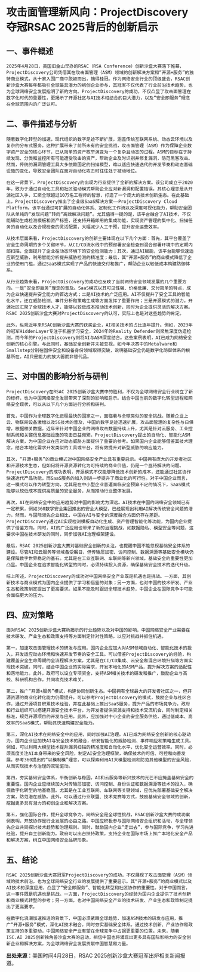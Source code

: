 # 攻击面管理新风向：ProjectDiscovery夺冠RSAC 2025背后的创新启示

## 一、事件概述

    2025年4月28日，美国旧金山举办的RSAC（RSA Conference）创新沙盒大赛落下帷幕，ProjectDiscovery公司凭借其在攻击面管理（ASM）领域的创新解决方案和“开源+服务”的独特商业模式，从十家入围厂商中脱颖而出，摘得桂冠。作为网络安全行业的顶级盛会，RSAC创新沙盒大赛每年都吸引全球最具潜力的初创企业参与，其冠军不仅代表了行业前沿技术趋势，也为全球网络安全发展指明了新的方向。ProjectDiscovery的成功，不仅凸显了攻击面管理在数字化时代的重要性，更揭示了开源社区与AI技术相结合的巨大潜力，以及“安全即服务”理念在全球范围内的广泛认可。

## 二、事件描述与分析

    随着数字化转型的加速，现代组织的数字足迹不断扩展，涵盖传统互联网系统、动态云环境以及复杂的分布式服务。这种扩展带来了前所未有的安全挑战，攻击面管理（ASM）作为保障企业数字资产安全的核心环节，已从简单的资产枚举演变为一个复杂且动态的过程。ASM的目标在于持续发现、分类和监控所有可能遭受攻击的资产，帮助企业及时识别并修复漏洞，防范黑客攻击。然而，传统的漏洞管理工具大多依赖固定的扫描模型，难以适应快速迭代的开发节奏和动态基础设施的变化，导致安全团队在面对自动化攻击时往往处于被动地位。

    在这一背景下，ProjectDiscovery的出现为行业提供了全新的解决方案。该公司成立于2020年，致力于通过自动化工具和社区驱动模式帮助企业应对新漏洞和配置错误。其核心理念是从开源社区入手，汇聚全球超过10万名工程师的智慧，打造了一个庞大的技术创新生态。在此基础上，ProjectDiscovery推出了企业级SaaS解决方案——ProjectDiscovery Cloud Platform。该平台通过可扩展的自动化体系、定制化工作流以及深度可视化能力，帮助安全团队从单纯的“发现问题”转向“高效解决问题”。尤其值得一提的是，该平台融合了AI技术，不仅能辅助生成检测模板和资产标签，还支持开箱即用的集成功能，实现资产管理的集中化、扫描任务的自动化以及合规检查的灵活配置，大幅减少人工干预，提升安全运营效率。

    从技术层面来看，ProjectDiscovery的创新主要体现在以下几个方面：首先，其平台覆盖了安全生命周期的多个关键环节，从CI/CD流水线中的预部署安全检查到混合部署环境中的定期内部扫描，全面提升了企业在动态环境下的安全检测能力；其次，通过AI赋能，该平台能够快速适应新型威胁，利用智能分析提升威胁检测的精准度；最后，其“开源+服务”的商业模式降低了企业的使用门槛，通过SaaS模式实现了产品的快速交付和推广，帮助企业以较低成本构建防御体系。

    从行业趋势来看，ProjectDiscovery的成功也反映了当前网络安全领域发展的几个重要方向。一是“安全即服务”理念的普及。SaaS模式以其可见性强、价格低廉、交付简单的特点，成为企业快速提升安全能力的首选方式；二是AI技术的广泛应用。AI不仅提升了安全工具的智能化水平，还在威胁检测、事件分析和策略生成等方面发挥了重要作用；三是开源模式的潜力。开源社区汇聚了全球技术人才，能够以较低成本推动技术创新，同时为企业提供灵活的解决方案。RSAC 2025创新沙盒大赛对ProjectDiscovery的认可，实际上也是对这些趋势的肯定。

    此外，纵观近年来RSAC创新沙盒大赛的获奖企业，AI相关技术的占比逐年提升。例如，2023年的冠军HiddenLayer专注于机器学习安全，2024年的Reality Defender则聚焦深度伪造检测，而今年的ProjectDiscovery则将AI与ASM深度结合。这些案例表明，AI已成为网络安全创新的核心引擎。与此同时，基础安全创新并未被忽视，如今年决赛中的Metalware和Smallstep分别在固件安全和设备身份领域取得突破，说明基础安全仍是数字化防御体系的根基所在，AI只是能力的放大器而非替代品。

## 三、对中国的影响分析与研判

    ProjectDiscovery在RSAC 2025创新沙盒大赛中的胜利，不仅为全球网络安全行业树立了新的标杆，也为中国网络安全发展带来了深刻的影响和启示。结合中国当前的数字化转型进程和网络安全现状，可以从以下几个方面进行分析和研判。

    首先，中国作为全球数字化进程最快的国家之一，面临着与全球类似的安全挑战。随着企业上云、物联网设备激增以及5G技术的普及，中国的数字足迹迅速扩展，攻击面管理的复杂性与日俱增。根据相关数据，近年来针对中国企业的网络攻击数量持续上升，尤其是针对云服务、工业控制系统和关键信息基础设施的攻击日益频繁。ProjectDiscovery提出的自动化、智能化ASM解决方案，为中国企业在应对动态威胁方面提供了重要的参考。如果国内企业能够借鉴其技术理念，结合本地化需求开发类似的工具或平台，将有效提升对新型威胁的响应能力。

    其次，“开源+服务”的商业模式对中国网络安全产业具有重要启示。中国拥有庞大的开发者社区和开源技术生态，但如何将开源资源转化为可持续的商业价值，仍是一个亟待解决的问题。ProjectDiscovery的成功表明，开源模式不仅能够降低技术创新的成本，还能通过社区协作快速迭代产品功能，而SaaS服务的加入则进一步提升了商业化的可行性。对于中国企业而言，这一模式可以作为转型方向，尤其是在中小型企业普遍面临安全预算不足的情况下，SaaS模式能够以较低成本提供高质量的安全服务，从而推动行业整体发展。

    再次，AI在网络安全中的应用趋势对中国的影响尤为深远。AI技术在中国的网络安全领域已有一定积累，例如360数字安全集团推出的安全大模型，已经展现出利用AI解决传统安全问题的潜力。然而，与国际领先企业相比，中国在AI与安全的深度融合方面仍存在差距。ProjectDiscovery通过AI实现检测模板自动化生成、资产管理智能化等功能，为国内企业提供了借鉴方向。同时，AI的广泛应用也带来了新的治理挑战，如数据隐私、模型安全等问题，这要求中国在技术研发的同时，同步加强AI治理框架建设。

    最后，RSAC 2025创新沙盒大赛对基础安全创新的关注，也提醒中国不能忽视基础安全体系的建设。尽管AI和云服务等领域备受瞩目，但传输层加密、访问控制、数据溯源等基础安全模块仍是保障数字世界稳定的基石。尤其是在工业互联网、车联网等新兴领域，基础安全的重要性更加凸显。中国企业在追求智能化转型的同时，必须持续投入资源，确保基础安全技术的迭代升级。

    综上所述，ProjectDiscovery的成功对中国网络安全产业既是机遇也是挑战。一方面，其创新技术与商业模式为国内企业提供了学习和借鉴的对象；另一方面，也对中国的技术研发、产业生态和政策制定提出了更高要求。如果不能及时跟进全球技术趋势，中国企业在国际竞争中可能会面临更大的压力。

## 四、应对策略

    面对RSAC 2025创新沙盒大赛所揭示的行业趋势以及对中国的影响，中国网络安全产业需要在技术研发、产业生态和政策支持等方面制定针对性策略，以应对挑战并抓住机遇。

    第一，加速攻击面管理技术的研发与应用。国内企业应加大对ASM领域自动化、智能化技术的投入，开发适应动态环境和快速开发节奏的安全工具。可以借鉴ProjectDiscovery的经验，构建覆盖安全生命周期的全流程解决方案，尤其是在CI/CD集成、云安全和混合环境扫描等方面实现技术突破。同时，结合中国企业的实际需求，开发本地化的ASM产品，提升解决方案的适配性和落地能力。此外，政府可以设立专项资金，支持ASM相关技术的研发和推广，鼓励企业与高校、科研机构合作，共同攻克技术难关。

    第二，推广“开源+服务”模式，构建协同创新生态。中国拥有全球最大的开发者社区之一，但开源资源的商业化转化能力仍需提升。可以参考ProjectDiscovery的模式，鼓励企业与社区合作，通过开源项目积累技术经验，并在此基础上推出SaaS服务，提升产品的市场竞争力。政府和行业组织可以搭建开源安全技术平台，为开发者提供资源支持和技术交流机会，同时制定相关标准，规范开源项目的开发与应用。此外，应加强对中小企业的安全服务供给，通过低成本、高效率的SaaS模式，帮助其快速构建安全能力。

    第三，深化AI技术在网络安全中的应用，同时加强AI治理。AI已成为网络安全创新的核心驱动力，国内企业应加快AI与安全技术的融合，研发智能化的威胁检测、事件响应和策略生成工具。例如，可以利用大模型技术提升漏洞扫描的精准度和自动化水平，优化安全运营效率。同时，必须高度关注AI本身带来的安全风险，制定AI安全治理框架，确保技术的可信、可控和向善发展。参考360提出的“以模制模”理念，可以探索利用AI大模型检测和防范其他模型的安全风险，从而实现技术与治理的双轮驱动。

    第四，夯实基础安全体系，平衡创新与稳固。AI和云服务等新兴技术的光芒不应掩盖基础安全的重要性。国内企业应继续加大对传输层加密、访问控制、身份认证和数据溯源等技术的投入，确保数字化转型的地基稳固。尤其是在工业互联网、车联网等关键领域，应优先部署基础安全解决方案，防范潜在威胁。此外，可以通过行业联盟、技术竞赛等方式，鼓励基础安全领域的创新，挖掘更多具有潜力的初创企业和解决方案。

    第五，强化国际合作，提升全球竞争力。网络安全是全球性挑战，RSAC创新沙盒大赛的成功案例表明，开放协作是行业发展的必由之路。中国应积极参与国际网络安全组织和活动，与全球领先企业共同探讨技术趋势和治理规则。同时，鼓励国内企业“走出去”，参与国际竞争，学习先进经验，提升自主创新能力。政府可以出台扶持政策，支持企业在国际市场上推广本地化安全产品和解决方案，树立中国网络安全品牌形象。

## 五、结论

    RSAC 2025创新沙盒大赛冠军ProjectDiscovery的成功，不仅展现了攻击面管理（ASM）领域的技术前沿，也为全球网络安全行业的发展提供了重要启示。其“开源+服务”的商业模式以及AI技术的深度应用，凸显了“安全即服务”、智能化转型和社区协作的重要性。对于中国而言，这一事件既是机遇也是挑战。一方面，ProjectDiscovery的经验为国内企业提供了技术创新和商业模式转型的参考；另一方面，也对中国网络安全产业的技术研发、产业生态和政策制定提出了更高要求。

    在数字化浪潮加速推进的背景下，中国必须紧跟全球趋势，加速ASM技术的研发与应用，推广“开源+服务”模式，深化AI技术融合，同时夯实基础安全体系。通过技术创新、产业协作和政策支持的多重驱动，中国网络安全产业有望在全球竞争中占据更重要的位置。未来，随着ISC.AI 2025创新独角兽沙盒大赛的启动，相信中国也将涌现出更多具有国际影响力的安全创新企业和解决方案，为全球网络安全发展贡献中国智慧和力量。

**出处来源**：美国时间4月28日，RSAC 2025创新沙盒大赛冠军出炉相关新闻报道。
